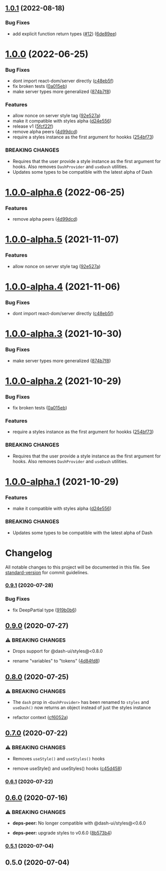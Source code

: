 ## [1.0.1](https://github.com/dash-ui/react/compare/v1.0.0...v1.0.1) (2022-08-18)

### Bug Fixes

- add explicit function return types ([#12](https://github.com/dash-ui/react/issues/12)) ([6de89ee](https://github.com/dash-ui/react/commit/6de89eeddaa848a4d5bbbe39f00c72cf6b8b0a9d))

# [1.0.0](https://github.com/dash-ui/react/compare/v0.9.1...v1.0.0) (2022-06-25)

### Bug Fixes

- dont import react-dom/server directly ([c48eb5f](https://github.com/dash-ui/react/commit/c48eb5fad5d0153951e35610f027739d1b9f234d))
- fix broken tests ([0a015eb](https://github.com/dash-ui/react/commit/0a015ebe934b3d4f3b2aa1df916acdd45dd1c892))
- make server types more generalized ([874b7f8](https://github.com/dash-ui/react/commit/874b7f8593f27f33ff6789ba5bdc1575d9207483))

### Features

- allow nonce on server style tag ([92e527a](https://github.com/dash-ui/react/commit/92e527a05eb4e07423faf04b1cd0b29ce3a28b95))
- make it compatible with styles alpha ([d24e556](https://github.com/dash-ui/react/commit/d24e556d6dbf98fa402bb6bb4c37838679a95baf))
- release v1 ([5fcf22f](https://github.com/dash-ui/react/commit/5fcf22f750f6eee3137e4e2a7f11837c62c6a1eb))
- remove alpha peers ([4d99dcd](https://github.com/dash-ui/react/commit/4d99dcdeedd243428d81cf79b66640f7ea1f9f7b))
- require a styles instance as the first argument for hookks ([254bf73](https://github.com/dash-ui/react/commit/254bf73790e74c43b6a882e283cd356bb9c5c163))

### BREAKING CHANGES

- Requires that the user provide a style instance as the first argument for hooks.
  Also removes `DashProvider` and `useDash` utilities.
- Updates some types to be compatible with the latest alpha of Dash

# [1.0.0-alpha.6](https://github.com/dash-ui/react/compare/v1.0.0-alpha.5...v1.0.0-alpha.6) (2022-06-25)

### Features

- remove alpha peers ([4d99dcd](https://github.com/dash-ui/react/commit/4d99dcdeedd243428d81cf79b66640f7ea1f9f7b))

# [1.0.0-alpha.5](https://github.com/dash-ui/react/compare/v1.0.0-alpha.4...v1.0.0-alpha.5) (2021-11-07)

### Features

- allow nonce on server style tag ([92e527a](https://github.com/dash-ui/react/commit/92e527a05eb4e07423faf04b1cd0b29ce3a28b95))

# [1.0.0-alpha.4](https://github.com/dash-ui/react/compare/v1.0.0-alpha.3...v1.0.0-alpha.4) (2021-11-06)

### Bug Fixes

- dont import react-dom/server directly ([c48eb5f](https://github.com/dash-ui/react/commit/c48eb5fad5d0153951e35610f027739d1b9f234d))

# [1.0.0-alpha.3](https://github.com/dash-ui/react/compare/v1.0.0-alpha.2...v1.0.0-alpha.3) (2021-10-30)

### Bug Fixes

- make server types more generalized ([874b7f8](https://github.com/dash-ui/react/commit/874b7f8593f27f33ff6789ba5bdc1575d9207483))

# [1.0.0-alpha.2](https://github.com/dash-ui/react/compare/v1.0.0-alpha.1...v1.0.0-alpha.2) (2021-10-29)

### Bug Fixes

- fix broken tests ([0a015eb](https://github.com/dash-ui/react/commit/0a015ebe934b3d4f3b2aa1df916acdd45dd1c892))

### Features

- require a styles instance as the first argument for hookks ([254bf73](https://github.com/dash-ui/react/commit/254bf73790e74c43b6a882e283cd356bb9c5c163))

### BREAKING CHANGES

- Requires that the user provide a style instance as the first argument for hooks.
  Also removes `DashProvider` and `useDash` utilities.

# [1.0.0-alpha.1](https://github.com/dash-ui/react/compare/v0.9.1...v1.0.0-alpha.1) (2021-10-29)

### Features

- make it compatible with styles alpha ([d24e556](https://github.com/dash-ui/react/commit/d24e556d6dbf98fa402bb6bb4c37838679a95baf))

### BREAKING CHANGES

- Updates some types to be compatible with the latest alpha of Dash

# Changelog

All notable changes to this project will be documented in this file. See [standard-version](https://github.com/conventional-changelog/standard-version) for commit guidelines.

### [0.9.1](https://github.com/dash-ui/react/compare/v0.9.0...v0.9.1) (2020-07-28)

### Bug Fixes

- fix DeepPartial type ([919b0b6](https://github.com/dash-ui/react/commit/919b0b6311434acf16e4c67076270f0a1de95d4f))

## [0.9.0](https://github.com/dash-ui/react/compare/v0.8.0...v0.9.0) (2020-07-27)

### ⚠ BREAKING CHANGES

- Drops support for @dash-ui/styles@<0.8.0

- rename "variables" to "tokens" ([4d84fd8](https://github.com/dash-ui/react/commit/4d84fd8e45c23cba9790348d3a8a8963ffe921c3))

## [0.8.0](https://github.com/dash-ui/react/compare/v0.7.0...v0.8.0) (2020-07-25)

### ⚠ BREAKING CHANGES

- The `dash` prop in `<DashProvider>` has been renamed to `styles` and `useDash()`
  now returns an object instead of just the styles instance

- refactor context ([cf6052a](https://github.com/dash-ui/react/commit/cf6052aa3c88a6f424b5967b2e2698e86fc12dcb))

## [0.7.0](https://github.com/dash-ui/react/compare/v0.6.1...v0.7.0) (2020-07-22)

### ⚠ BREAKING CHANGES

- Removes `useStyle()` and `useStyles()` hooks

- remove useStyle() and useStyles() hooks ([c45d458](https://github.com/dash-ui/react/commit/c45d4586bc3bf674aa7168024ec1c055ec94605a))

### [0.6.1](https://github.com/dash-ui/react/compare/v0.6.0...v0.6.1) (2020-07-22)

## [0.6.0](https://github.com/dash-ui/react/compare/v0.5.1...v0.6.0) (2020-07-16)

### ⚠ BREAKING CHANGES

- **deps-peer:** No longer compatible with @dash-ui/styles@<0.6.0

- **deps-peer:** upgrade styles to v0.6.0 ([8b573b4](https://github.com/dash-ui/react/commit/8b573b416cfb90c078d293666d0e9dcd069a72ab))

### [0.5.1](https://github.com/dash-ui/react/compare/v0.5.0...v0.5.1) (2020-07-04)

## 0.5.0 (2020-07-04)
